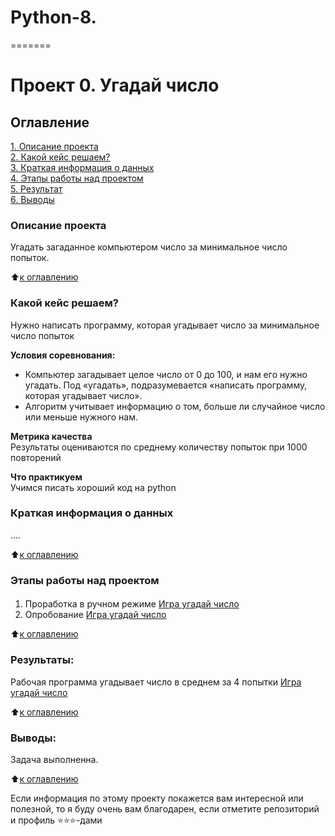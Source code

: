 # Python-8.
=======
# Проект 0. Угадай число

## Оглавление  
[1. Описание проекта](https://github.com/1Mitya1/Python-8/blob/main/README.md#Описание-проекта)  
[2. Какой кейс решаем?](https://github.com/1Mitya1/Python-8/blob/main/README.md#Какой-кейс-решаем)  
[3. Краткая информация о данных](https://github.com/1Mitya1/Python-8/blob/main/README.md#Краткая-информация-о-данных)  
[4. Этапы работы над проектом](https://github.com/1Mitya1/Python-8/blob/main/README.md#Этапы-работы-над-проектом)  
[5. Результат](https://github.com/1Mitya1/Python-8/blob/main/README.md#Результат)    
[6. Выводы](https://github.com/1Mitya1/Python-8/blob/main/README.md#Выводы) 

### Описание проекта    
Угадать загаданное компьютером число за минимальное число попыток.

:arrow_up:[к оглавлению](https://github.com/1Mitya1/Python-8/blob/main/README.md)


### Какой кейс решаем?    
Нужно написать программу, которая угадывает число за минимальное число попыток

**Условия соревнования:**  
- Компьютер загадывает целое число от 0 до 100, и нам его нужно угадать. Под «угадать», подразумевается «написать программу, которая угадывает число».
- Алгоритм учитывает информацию о том, больше ли случайное число или меньше нужного нам.

**Метрика качества**     
Результаты оцениваются по среднему количеству попыток при 1000 повторений

**Что практикуем**     
Учимся писать хороший код на python


### Краткая информация о данных
....
  
:arrow_up:[к оглавлению](https://github.com/1Mitya1/Python-8/blob/main/README.md#Оглавление)


### Этапы работы над проектом  
#### 
1. Проработка в ручном режиме [Игра угадай число](https://github.com/1Mitya1/Python-8/blob/main/game_1.ipynb)
2. Опробование [Игра угадай число](https://github.com/1Mitya1/Python-8/blob/main/game_v2.ipynb) 

:arrow_up:[к оглавлению](https://github.com/1Mitya1/Python-8/blob/main/README.md#Оглавление)


### Результаты:  
Рабочая программа угадывает число в среднем за 4 попытки [Игра угадай число](https://github.com/1Mitya1/Python-8/blob/main/game.ipynb)


:arrow_up:[к оглавлению](https://github.com/1Mitya1/Python-8/blob/main/README.md#Оглавление)


### Выводы:  
Задача выполненна.

:arrow_up:[к оглавлению](https://github.com/1Mitya1/Python-8/blob/main/README.md#Оглавление)


Если информация по этому проекту покажется вам интересной или полезной, то я буду очень вам благодарен, если отметите репозиторий и профиль ⭐️⭐️⭐️-дами